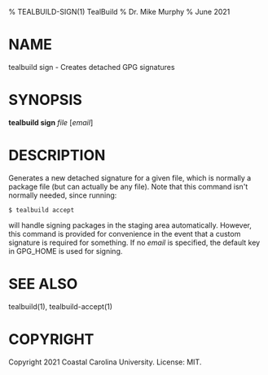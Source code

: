 % TEALBUILD-SIGN(1) TealBuild
% Dr. Mike Murphy
% June 2021


# NAME

tealbuild sign - Creates detached GPG signatures


# SYNOPSIS

**tealbuild sign** *file* [*email*]


# DESCRIPTION

Generates a new detached signature for a given file, which is normally a
package file (but can actually be any file). Note that this command isn't
normally needed, since running:

```
$ tealbuild accept
```

will handle signing packages in the staging area automatically. However,
this command is provided for convenience in the event that a custom
signature is required for something. If no *email* is specified, the default key in GPG\_HOME is used
for signing.


# SEE ALSO

tealbuild(1), tealbuild-accept(1)


# COPYRIGHT

Copyright 2021 Coastal Carolina University. License: MIT.
